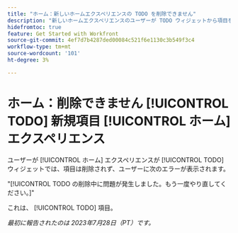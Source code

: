 ```yaml
---
title: "ホーム：新しいホームエクスペリエンスの TODO を削除できません"
description: "新しいホームエクスペリエンスのユーザーが TODO ウィジェットから項目を削除しようとすると、その項目は削除されず、ユーザーにエラーが表示されます。"
hidefromtoc: true
feature: Get Started with Workfront
source-git-commit: 4ef7d7b4287ded00084c521f6e1130c3b549f3c4
workflow-type: tm+mt
source-wordcount: '101'
ht-degree: 3%

---
```



# ホーム：削除できません [!UICONTROL TODO] 新規項目 [!UICONTROL ホーム] エクスペリエンス

<!--
>[!NOTE]
>
>This issue was resolved on August 10, 2023.
-->

ユーザーが [!UICONTROL ホーム] エクスペリエンスが [!UICONTROL TODO] ウィジェットでは、項目は削除されず、ユーザーに次のエラーが表示されます。

&quot;[!UICONTROL TODO の削除中に問題が発生しました。もう一度やり直してください。]&quot;

これは、 [!UICONTROL TODO] 項目。

_最初に報告されたのは 2023年7月28日（PT）です。_

